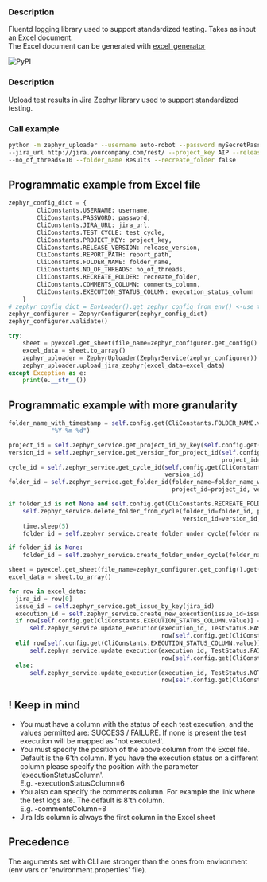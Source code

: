 ### Description

Fluentd logging library used to support standardized testing. Takes as input an Excel document.  
The Excel document can be generated with [excel_generator](https://github.com/estuaryoss/test-libs-python/tree/master/excel_generator)

![PyPI](https://img.shields.io/pypi/v/zephyr_uploader)

### Description

Upload test results in Jira Zephyr library used to support standardized testing.

### Call example

```bash
python -m zephyr_uploader --username auto-robot --password mySecretPasswd123! \
--jira_url http://jira.yourcompany.com/rest/ --project_key AIP --release_version 1.2-UP2020 --test_cycle Regression --report_path Regression_FTP.xls \
--no_of_threads=10 --folder_name Results --recreate_folder false 
```

## Programmatic example from Excel file

```python
zephyr_config_dict = {
        CliConstants.USERNAME: username,
        CliConstants.PASSWORD: password,
        CliConstants.JIRA_URL: jira_url,
        CliConstants.TEST_CYCLE: test_cycle,
        CliConstants.PROJECT_KEY: project_key,
        CliConstants.RELEASE_VERSION: release_version,
        CliConstants.REPORT_PATH: report_path,
        CliConstants.FOLDER_NAME: folder_name,
        CliConstants.NO_OF_THREADS: no_of_threads,
        CliConstants.RECREATE_FOLDER: recreate_folder,
        CliConstants.COMMENTS_COLUMN: comments_column,
        CliConstants.EXECUTION_STATUS_COLUMN: execution_status_column
    }
# zephyr_config_dict = EnvLoader().get_zephyr_config_from_env() <-use this one if you use an 'environment.properties'
zephyr_configurer = ZephyrConfigurer(zephyr_config_dict)
zephyr_configurer.validate()

try:
    sheet = pyexcel.get_sheet(file_name=zephyr_configurer.get_config().get(CliConstants.REPORT_PATH.value))
    excel_data = sheet.to_array()
    zephyr_uploader = ZephyrUploader(ZephyrService(zephyr_configurer))
    zephyr_uploader.upload_jira_zephyr(excel_data=excel_data)
except Exception as e:
    print(e.__str__())
```

## Programmatic example with more granularity

```python
folder_name_with_timestamp = self.config.get(CliConstants.FOLDER_NAME.value) + "_" + date.today().strftime(
            "%Y-%m-%d")

project_id = self.zephyr_service.get_project_id_by_key(self.config.get(CliConstants.PROJECT_KEY.value))
version_id = self.zephyr_service.get_version_for_project_id(self.config.get(CliConstants.RELEASE_VERSION.value),
                                                            project_id=project_id)
cycle_id = self.zephyr_service.get_cycle_id(self.config.get(CliConstants.TEST_CYCLE.value), project_id,
                                            version_id)
folder_id = self.zephyr_service.get_folder_id(folder_name=folder_name_with_timestamp, cycle_id=cycle_id,
                                              project_id=project_id, version_id=version_id)

if folder_id is not None and self.config.get(CliConstants.RECREATE_FOLDER.value):
    self.zephyr_service.delete_folder_from_cycle(folder_id=folder_id, project_id=project_id,
                                                 version_id=version_id, cycle_id=cycle_id)
    time.sleep(5)
    folder_id = self.zephyr_service.create_folder_under_cycle(folder_name=folder_name_with_timestamp)

if folder_id is None:
    folder_id = self.zephyr_service.create_folder_under_cycle(folder_name=folder_name_with_timestamp)

sheet = pyexcel.get_sheet(file_name=zephyr_configurer.get_config().get(CliConstants.REPORT_PATH.value))
excel_data = sheet.to_array()

for row in excel_data:
  jira_id = row[0]
  issue_id = self.zephyr_service.get_issue_by_key(jira_id)
  execution_id = self.zephyr_service.create_new_execution(issue_id=issue_id, zephyr_meta_info=zephyr_meta_info)
  if row[self.config.get(CliConstants.EXECUTION_STATUS_COLUMN.value)] == ExecutionStatus.SUCCESS.value:
      self.zephyr_service.update_execution(execution_id, TestStatus.PASSED.value,
                                           row[self.config.get(CliConstants.COMMENTS_COLUMN.value)])
  elif row[self.config.get(CliConstants.EXECUTION_STATUS_COLUMN.value)] == ExecutionStatus.FAILURE.value:
      self.zephyr_service.update_execution(execution_id, TestStatus.FAILED.value,
                                           row[self.config.get(CliConstants.COMMENTS_COLUMN.value)])
  else:
      self.zephyr_service.update_execution(execution_id, TestStatus.NOT_EXECUTED.value,
                                           row[self.config.get(CliConstants.COMMENTS_COLUMN.value)])
```

## ! Keep in mind

- You must have a column with the status of each test execution, and the values permitted are: SUCCESS / FAILURE. If
  none is present the test execution will be mapped as 'not executed'.
- You must specify the position of the above column from the Excel file. Default is the 6'th column. If you have the
  execution status on a different column please specify the position with the parameter 'executionStatusColumn'.   
  E.g. -executionStatusColumn=6
- You also can specify the comments column. For example the link where the test logs are. The default is 8'th column.   
  E.g. -commentsColumn=8
- Jira Ids column is always the first column in the Excel sheet

## Precedence

The arguments set with CLI are stronger than the ones from environment (env vars or 'environment.properties'
file).